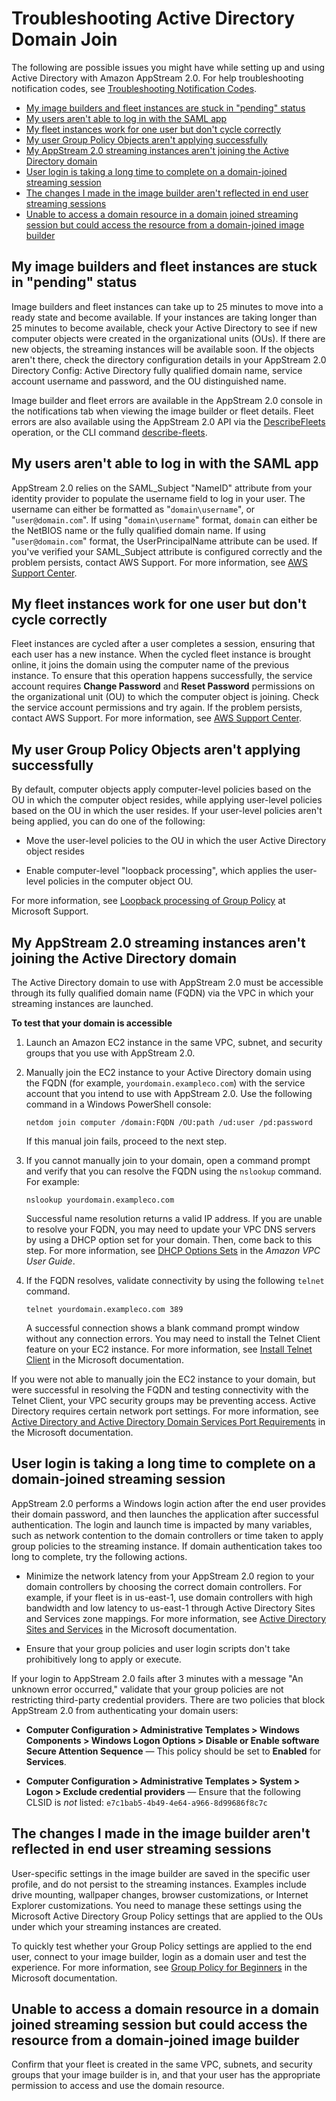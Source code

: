 # Troubleshooting Active Directory Domain Join<a name="troubleshooting-active-directory"></a>

The following are possible issues you might have while setting up and using Active Directory with Amazon AppStream 2\.0\. For help troubleshooting notification codes, see [Troubleshooting Notification Codes](troubleshooting-notification-codes.md)\.


+ [My image builders and fleet instances are stuck in "pending" status](#troubleshooting-active-directory-1)
+ [My users aren't able to log in with the SAML app](#troubleshooting-active-directory-2)
+ [My fleet instances work for one user but don't cycle correctly](#troubleshooting-active-directory-3)
+ [My user Group Policy Objects aren't applying successfully](#troubleshooting-active-directory-4)
+ [My AppStream 2\.0 streaming instances aren't joining the Active Directory domain](#troubleshooting-active-directory-5)
+ [User login is taking a long time to complete on a domain\-joined streaming session](#troubleshooting-active-directory-6)
+ [The changes I made in the image builder aren't reflected in end user streaming sessions](#troubleshooting-active-directory-7)
+ [Unable to access a domain resource in a domain joined streaming session but could access the resource from a domain\-joined image builder](#troubleshooting-active-directory-8)

## My image builders and fleet instances are stuck in "pending" status<a name="troubleshooting-active-directory-1"></a>

Image builders and fleet instances can take up to 25 minutes to move into a ready state and become available\. If your instances are taking longer than 25 minutes to become available, check your Active Directory to see if new computer objects were created in the organizational units \(OUs\)\. If there are new objects, the streaming instances will be available soon\. If the objects aren't there, check the directory configuration details in your AppStream 2\.0 Directory Config: Active Directory fully qualified domain name, service account username and password, and the OU distinguished name\. 

Image builder and fleet errors are available in the AppStream 2\.0 console in the notifications tab when viewing the image builder or fleet details\. Fleet errors are also available using the AppStream 2\.0 API via the [DescribeFleets](http://docs.aws.amazon.com/appstream2/latest/APIReference/API_DescribeFleets.html) operation, or the CLI command [describe\-fleets](http://docs.aws.amazon.com/cli/latest/reference/appstream/describe-fleets.html)\.

## My users aren't able to log in with the SAML app<a name="troubleshooting-active-directory-2"></a>

AppStream 2\.0 relies on the SAML\_Subject "NameID" attribute from your identity provider to populate the username field to log in your user\. The username can either be formatted as "`domain\username`", or "`user@domain.com`"\. If using "`domain\username`" format, `domain` can either be the NetBIOS name or the fully qualified domain name\. If using "`user@domain.com`" format, the UserPrincipalName attribute can be used\. If you've verified your SAML\_Subject attribute is configured correctly and the problem persists, contact AWS Support\. For more information, see [AWS Support Center](https://console.aws.amazon.com/support/home#/)\.

## My fleet instances work for one user but don't cycle correctly<a name="troubleshooting-active-directory-3"></a>

Fleet instances are cycled after a user completes a session, ensuring that each user has a new instance\. When the cycled fleet instance is brought online, it joins the domain using the computer name of the previous instance\. To ensure that this operation happens successfully, the service account requires **Change Password** and **Reset Password** permissions on the organizational unit \(OU\) to which the computer object is joining\. Check the service account permissions and try again\. If the problem persists, contact AWS Support\. For more information, see [AWS Support Center](https://console.aws.amazon.com/support/home#/)\.

## My user Group Policy Objects aren't applying successfully<a name="troubleshooting-active-directory-4"></a>

By default, computer objects apply computer\-level policies based on the OU in which the computer object resides, while applying user\-level policies based on the OU in which the user resides\. If your user\-level policies aren't being applied, you can do one of the following: 

+ Move the user\-level policies to the OU in which the user Active Directory object resides

+ Enable computer\-level "loopback processing", which applies the user\-level policies in the computer object OU\. 

For more information, see [Loopback processing of Group Policy](https://support.microsoft.com/en-us/help/231287/loopback-processing-of-group-policy) at Microsoft Support\.

## My AppStream 2\.0 streaming instances aren't joining the Active Directory domain<a name="troubleshooting-active-directory-5"></a>

The Active Directory domain to use with AppStream 2\.0 must be accessible through its fully qualified domain name \(FQDN\) via the VPC in which your streaming instances are launched\.

**To test that your domain is accessible**

1. Launch an Amazon EC2 instance in the same VPC, subnet, and security groups that you use with AppStream 2\.0\.

1. Manually join the EC2 instance to your Active Directory domain using the FQDN \(for example, `yourdomain.exampleco.com`\) with the service account that you intend to use with AppStream 2\.0\. Use the following command in a Windows PowerShell console:

   ```
   netdom join computer /domain:FQDN /OU:path /ud:user /pd:password
   ```

   If this manual join fails, proceed to the next step\.

1. If you cannot manually join to your domain, open a command prompt and verify that you can resolve the FQDN using the `nslookup` command\. For example:

   ```
   nslookup yourdomain.exampleco.com
   ```

   Successful name resolution returns a valid IP address\. If you are unable to resolve your FQDN, you may need to update your VPC DNS servers by using a DHCP option set for your domain\. Then, come back to this step\. For more information, see [DHCP Options Sets](http://docs.aws.amazon.com/AmazonVPC/latest/UserGuide/VPC_DHCP_Options.html) in the *Amazon VPC User Guide*\.

1. If the FQDN resolves, validate connectivity by using the following `telnet` command\.

   ```
   telnet yourdomain.exampleco.com 389
   ```

   A successful connection shows a blank command prompt window without any connection errors\. You may need to install the Telnet Client feature on your EC2 instance\. For more information, see [Install Telnet Client](https://technet.microsoft.com/en-us/library/cc771275.aspx) in the Microsoft documentation\.

If you were not able to manually join the EC2 instance to your domain, but were successful in resolving the FQDN and testing connectivity with the Telnet Client, your VPC security groups may be preventing access\. Active Directory requires certain network port settings\. For more information, see [Active Directory and Active Directory Domain Services Port Requirements](https://technet.microsoft.com/en-us/library/dd772723.aspx) in the Microsoft documentation\.

## User login is taking a long time to complete on a domain\-joined streaming session<a name="troubleshooting-active-directory-6"></a>

AppStream 2\.0 performs a Windows login action after the end user provides their domain password, and then launches the application after successful authentication\. The login and launch time is impacted by many variables, such as network contention to the domain controllers or time taken to apply group policies to the streaming instance\. If domain authentication takes too long to complete, try the following actions\.

+ Minimize the network latency from your AppStream 2\.0 region to your domain controllers by choosing the correct domain controllers\. For example, if your fleet is in us\-east\-1, use domain controllers with high bandwidth and low latency to us\-east\-1 through Active Directory Sites and Services zone mappings\. For more information, see [Active Directory Sites and Services](https://technet.microsoft.com/en-us/library/cc730868.aspx) in the Microsoft documentation\.

+ Ensure that your group policies and user login scripts don't take prohibitively long to apply or execute\.

If your login to AppStream 2\.0 fails after 3 minutes with a message "An unknown error occurred," validate that your group policies are not restricting third\-party credential providers\. There are two policies that block AppStream 2\.0 from authenticating your domain users:

+ **Computer Configuration > Administrative Templates > Windows Components > Windows Logon Options > Disable or Enable software Secure Attention Sequence** — This policy should be set to **Enabled** for **Services**\.

+ **Computer Configuration > Administrative Templates > System > Logon > Exclude credential providers** — Ensure that the following CLSID is *not* listed: `e7c1bab5-4b49-4e64-a966-8d99686f8c7c`

## The changes I made in the image builder aren't reflected in end user streaming sessions<a name="troubleshooting-active-directory-7"></a>

User\-specific settings in the image builder are saved in the specific user profile, and do not persist to the streaming instances\. Examples include drive mounting, wallpaper changes, browser customizations, or Internet Explorer customizations\. You need to manage these settings using the Microsoft Active Directory Group Policy settings that are applied to the OUs under which your streaming instances are created\. 

To quickly test whether your Group Policy settings are applied to the end user, connect to your image builder, login as a domain user and test the experience\. For more information, see [Group Policy for Beginners](https://technet.microsoft.com/en-us/library/hh147307.aspx) in the Microsoft documentation\.

## Unable to access a domain resource in a domain joined streaming session but could access the resource from a domain\-joined image builder<a name="troubleshooting-active-directory-8"></a>

Confirm that your fleet is created in the same VPC, subnets, and security groups that your image builder is in, and that your user has the appropriate permission to access and use the domain resource\.